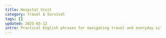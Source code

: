 ```yaml
---
title: Hospital Visit
category: Travel & Survival
tags: []
updated: 2025-05-12
intro: Practical English phrases for navigating travel and everyday situations abroad.
---
```

